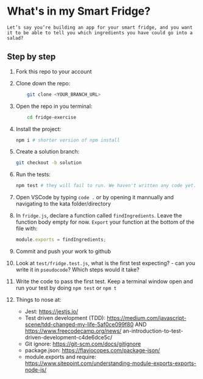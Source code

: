 # What's in my Smart Fridge?

 `Let’s say you’re building an app for your smart fridge, and you want it to be able to tell you which ingredients you have could go into a salad?`

## Step by step

1. Fork this repo to your account

1. Clone down the repo:

    ```bash
        git clone <YOUR_BRANCH_URL>
    ```

2. Open the repo in you terminal:

    ```bash
        cd fridge-exercise
    ```

3. Install the project:

    ```bash
    npm i # shorter version of npm install
    ```

4. Create a solution branch:
    ```bash
    git checkout -b solution
    ```

5. Run the tests:

    ```bash
    npm test # they will fail to run. We haven't written any code yet.
    ```

6. Open VSCode by typing `code .` or by opening it mannually and navigating to the kata folder/directory

7. In `fridge.js`, declare a function called `findIngredients`. Leave the function body empty for now. `Export` your function at the bottom of the file with:

    ```js
    module.exports = findIngredients;
    ```

8. Commit and push your work to github

9. Look at `test/fridge.test.js`, what is the first test expecting? - can you write it in `pseudocode`? Which steps would it take?

10. Write the code to pass the first test. Keep a terminal window open and run your test by doing `npm test` or `npm t`

11. Things to nose at:
    * Jest: https://jestjs.io/
    * Test driven development (TDD): https://medium.com/javascript-scene/tdd-changed-my-life-5af0ce099f80 AND https://www.freecodecamp.org/news/  an-introduction-to-test-driven-development-c4de6dce5c/
    * Git ignore: https://git-scm.com/docs/gitignore
    * package.json: https://flaviocopes.com/package-json/
    * module.exports and require: https://www.sitepoint.com/understanding-module-exports-exports-node-js/

